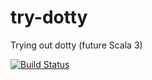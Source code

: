 # try-dotty
Trying out dotty (future Scala 3)

[![Build Status](https://travis-ci.org/k0ala/try-dotty.svg?branch=master)](https://travis-ci.org/k0ala/try-dotty)
